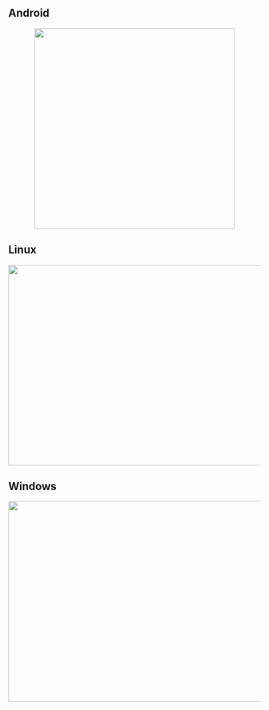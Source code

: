 <h2>Android</h2>
<p align="center">
  <img src="https://raw.githubusercontent.com/joaopedroaats/covidbrazil/master/.github/image/android.jpeg?token=AKAIKMINAK65HYKRH6BW2YC7WMMWU" height="400px"  />
</p>


<h2>Linux</h2>
<p align="center">
  <img src="https://raw.githubusercontent.com/joaopedroaats/covidbrazil/master/.github/image/linux.png?token=AKAIKMPRQQ5LRU4TUBDQEMS7WMMXQ" height="400px" width="540px" />
</p>


<h2 >Windows</h2>
<p align="center">
  <img src="https://raw.githubusercontent.com/joaopedroaats/covidbrazil/master/.github/image/windows.png?token=AKAIKMPL3GYLWAKOIDKOOVC7WMMXS" height="400px" width="540px"  align="center"/>
</p>
